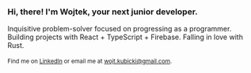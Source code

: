 ### Hi, there! I'm Wojtek, your next junior developer.
Inquisitive problem-solver focused on progressing as a programmer.<br/>
Building projects with React + TypeScript + Firebase. Falling in love with Rust.<br/>
<br/>
<sup>Find me on [LinkedIn](https://www.linkedin.com/in/wojciech-kubicki-607197282/) or email me at wojt.kubicki@gmail.com.</sup>
